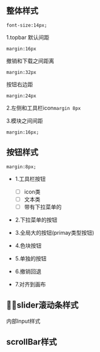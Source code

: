 ## 整体样式
```
font-size:14px;
```
1.topbar
默认间距
```
margin:16px
```
撤销和下载之间距离
```
margin:32px
```
按钮右边距
```
margin:24px
```

2.左侧和工具栏icon`margin 8px`

3.模块之间间距
```
margin:16px;
```

## 按钮样式

```
margin:8px;
```
- 1.工具栏按钮
  - [ ] icon类
  - [ ] 文本类
  - [ ] 带有下拉菜单的
- 2.下拉菜单的按钮
- 3.全局大的按钮(primay类型按钮)

- 4.色块按钮

- 5.单独的按钮
- 6.撤销回退
- 7.对齐到画布



## slider滚动条样式
内部Input样式


## scrollBar样式



